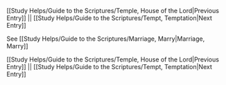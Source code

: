 [[Study Helps/Guide to the Scriptures/Temple, House of the Lord|Previous Entry]]  ||  [[Study Helps/Guide to the Scriptures/Tempt, Temptation|Next Entry]]

 See [[Study Helps/Guide to the Scriptures/Marriage, Marry|Marriage, Marry]]

[[Study Helps/Guide to the Scriptures/Temple, House of the Lord|Previous Entry]]  ||  [[Study Helps/Guide to the Scriptures/Tempt, Temptation|Next Entry]]